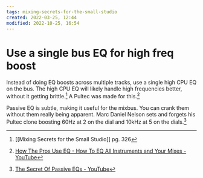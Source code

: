 ```yaml
---
tags: mixing-secrets-for-the-small-studio 
created: 2022-03-25, 12:44
modified: 2022-10-25, 16:54
---
```


# Use a single bus EQ for high freq boost
Instead of doing EQ boosts across multiple tracks, use a single high CPU EQ on the bus. The high CPU EQ will likely handle high frequencies better, without it getting brittle.[^1] A Pultec was made for this.[^2]

Passive EQ is subtle, making it useful for the mixbus. You can crank them without them really being apparent. Marc Daniel Nelson sets and forgets his Pultec clone boosting 60Hz at 2 on the dial and 10kHz at 5 on the dials.[^3]

[^1]: [[Mixing Secrets for the Small Studio]] pg. 326
[^2]: [How The Pros Use EQ - How To EQ All Instruments and Your Mixes - YouTube](https://youtu.be/EAGC2fUAU1M)
[^3]: [The Secret Of Passive EQs - YouTube](https://youtu.be/m9iLMCjbEdY)